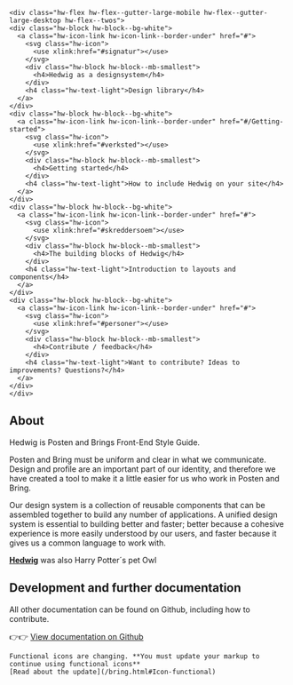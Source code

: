 
```html|plain,light,noSource
<div class="hw-flex hw-flex--gutter-large-mobile hw-flex--gutter-large-desktop hw-flex--twos">
<div class="hw-block hw-block--bg-white">
  <a class="hw-icon-link hw-icon-link--border-under" href="#">
    <svg class="hw-icon">
      <use xlink:href="#signatur"></use>
    </svg>
    <div class="hw-block hw-block--mb-smallest">
      <h4>Hedwig as a designsystem</h4>
    </div>
    <h4 class="hw-text-light">Design library</h4>
  </a>
</div>
<div class="hw-block hw-block--bg-white">
  <a class="hw-icon-link hw-icon-link--border-under" href="#/Getting-started">
    <svg class="hw-icon">
      <use xlink:href="#verksted"></use>
    </svg>
    <div class="hw-block hw-block--mb-smallest">
      <h4>Getting started</h4>
    </div>
    <h4 class="hw-text-light">How to include Hedwig on your site</h4>
  </a>
</div>
<div class="hw-block hw-block--bg-white">
  <a class="hw-icon-link hw-icon-link--border-under" href="#">
    <svg class="hw-icon">
      <use xlink:href="#skreddersoem"></use>
    </svg>
    <div class="hw-block hw-block--mb-smallest">
      <h4>The building blocks of Hedwig</h4>
    </div>
    <h4 class="hw-text-light">Introduction to layouts and components</h4>
  </a>
</div>
<div class="hw-block hw-block--bg-white">
  <a class="hw-icon-link hw-icon-link--border-under" href="#">
    <svg class="hw-icon">
      <use xlink:href="#personer"></use>
    </svg>
    <div class="hw-block hw-block--mb-smallest">
      <h4>Contribute / feedback</h4>
    </div>
    <h4 class="hw-text-light">Want to contribute? Ideas to improvements? Questions?</h4>
  </a>
</div>
</div>

```

## About

Hedwig is Posten and Brings Front-End Style Guide.

Posten and Bring must be uniform and clear in what we communicate. Design and profile are an important part of our identity, and therefore we have created a tool to make it a little easier for us who work in Posten and Bring.

Our design system is a collection of reusable components that can be assembled together to build any number of applications. A unified design system is essential to building better and faster; better because a cohesive experience is more easily understood by our users, and faster because it gives us a common language to work with.

[**Hedwig**](http://harrypotter.wikia.com/wiki/Hedwig) was also Harry Potter´s pet Owl

## Development and further documentation

All other documentation can be found on Github, including how to contribute.

👉👉 [View documentation on Github](https://github.com/bring/hedwig)

```hint
Functional icons are changing. **You must update your markup to continue using functional icons**
[Read about the update](/bring.html#Icon-functional)
```
